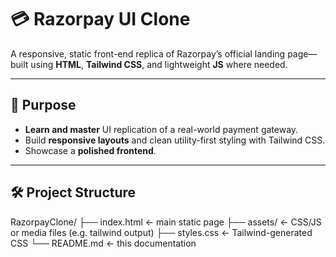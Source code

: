 # 💳 Razorpay UI Clone

A responsive, static front-end replica of Razorpay’s official landing page—built using **HTML**, **Tailwind CSS**, and lightweight **JS** where needed.

---

## 🎯 Purpose

- **Learn and master** UI replication of a real-world payment gateway.
- Build **responsive layouts** and clean utility-first styling with Tailwind CSS.
- Showcase a **polished frontend**.

---

## 🛠️ Project Structure

RazorpayClone/
├── index.html ← main static page
├── assets/ ← CSS/JS or media files (e.g. tailwind output)
├── styles.css ← Tailwind-generated CSS
└── README.md ← this documentation
